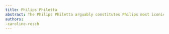 ```yaml
---
title: Philips Philetta
abstract: The Philips Philetta arguably constitutes Philips most iconic radio.
authors: 
-caroline-resch
---
```

